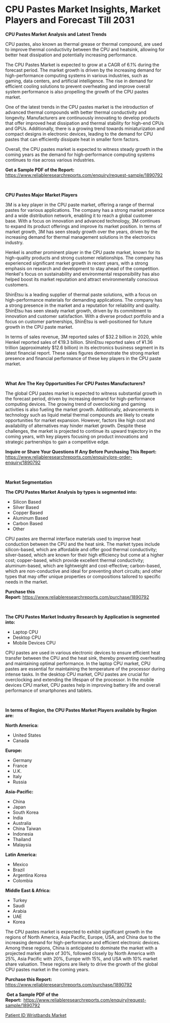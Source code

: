<p><h1>CPU Pastes Market Insights, Market Players and Forecast Till 2031</h1></p><p><strong>CPU Pastes Market Analysis and Latest Trends</strong></p>
<p><p>CPU pastes, also known as thermal grease or thermal compound, are used to improve thermal conductivity between the CPU and heatsink, allowing for better heat dissipation and potentially increasing performance.</p><p>The CPU Pastes Market is expected to grow at a CAGR of 6.1% during the forecast period. The market growth is driven by the increasing demand for high-performance computing systems in various industries, such as gaming, data centers, and artificial intelligence. The rise in demand for efficient cooling solutions to prevent overheating and improve overall system performance is also propelling the growth of the CPU pastes market.</p><p>One of the latest trends in the CPU pastes market is the introduction of advanced thermal compounds with better thermal conductivity and longevity. Manufacturers are continuously innovating to develop products that offer improved heat dissipation and thermal stability for high-end CPUs and GPUs. Additionally, there is a growing trend towards miniaturization and compact designs in electronic devices, leading to the demand for CPU pastes that can efficiently dissipate heat in smaller form factors.</p><p>Overall, the CPU pastes market is expected to witness steady growth in the coming years as the demand for high-performance computing systems continues to rise across various industries.</p></p>
<p><strong>Get a Sample PDF of the Report:&nbsp;</strong> <a href="https://www.reliableresearchreports.com/enquiry/request-sample/1890792">https://www.reliableresearchreports.com/enquiry/request-sample/1890792</a></p>
<p>&nbsp;</p>
<p><strong>CPU Pastes Major Market Players</strong></p>
<p><p>3M is a key player in the CPU paste market, offering a range of thermal pastes for various applications. The company has a strong market presence and a wide distribution network, enabling it to reach a global customer base. With a focus on innovation and advanced technology, 3M continues to expand its product offerings and improve its market position. In terms of market growth, 3M has seen steady growth over the years, driven by the increasing demand for thermal management solutions in the electronics industry.</p><p>Henkel is another prominent player in the CPU paste market, known for its high-quality products and strong customer relationships. The company has experienced significant market growth in recent years, with a strong emphasis on research and development to stay ahead of the competition. Henkel's focus on sustainability and environmental responsibility has also helped boost its market reputation and attract environmentally conscious customers.</p><p>ShinEtsu is a leading supplier of thermal paste solutions, with a focus on high-performance materials for demanding applications. The company has a strong presence in the market and a reputation for reliability and quality. ShinEtsu has seen steady market growth, driven by its commitment to innovation and customer satisfaction. With a diverse product portfolio and a focus on customer partnerships, ShinEtsu is well-positioned for future growth in the CPU paste market.</p><p>In terms of sales revenue, 3M reported sales of $32.2 billion in 2020, while Henkel reported sales of €19.3 billion. ShinEtsu reported sales of ¥1.36 trillion (approximately $12.6 billion) in its electronics business segment in its latest financial report. These sales figures demonstrate the strong market presence and financial performance of these key players in the CPU paste market.</p></p>
<p>&nbsp;</p>
<p><strong>What Are The Key Opportunities For CPU Pastes Manufacturers?</strong></p>
<p><p>The global CPU pastes market is expected to witness substantial growth in the forecast period, driven by increasing demand for high-performance computing devices. The growing trend of overclocking and gaming activities is also fueling the market growth. Additionally, advancements in technology such as liquid metal thermal compounds are likely to create opportunities for market expansion. However, factors like high cost and availability of alternatives may hinder market growth. Despite these challenges, the market is projected to continue its upward trajectory in the coming years, with key players focusing on product innovations and strategic partnerships to gain a competitive edge.</p></p>
<p><strong>Inquire or Share Your Questions If Any Before Purchasing This Report:</strong> <a href="https://www.reliableresearchreports.com/enquiry/pre-order-enquiry/1890792">https://www.reliableresearchreports.com/enquiry/pre-order-enquiry/1890792</a></p>
<p>&nbsp;</p>
<p><strong>Market Segmentation</strong></p>
<p><strong>The CPU Pastes Market Analysis by types is segmented into:</strong></p>
<p><ul><li>Silicon Based</li><li>Silver Based</li><li>Copper Based</li><li>Aluminum Based</li><li>Carbon Based</li><li>Other</li></ul></p>
<p><p>CPU pastes are thermal interface materials used to improve heat conduction between the CPU and the heat sink. The market types include silicon-based, which are affordable and offer good thermal conductivity; silver-based, which are known for their high efficiency but come at a higher cost; copper-based, which provide excellent thermal conductivity; aluminum-based, which are lightweight and cost-effective; carbon-based, which are non-conductive and ideal for preventing short circuits; and other types that may offer unique properties or compositions tailored to specific needs in the market.</p></p>
<p><strong>Purchase this Report:&nbsp;</strong><a href="https://www.reliableresearchreports.com/purchase/1890792">https://www.reliableresearchreports.com/purchase/1890792</a></p>
<p>&nbsp;</p>
<p><strong>The CPU Pastes Market Industry Research by Application is segmented into:</strong></p>
<p><ul><li>Laptop CPU</li><li>Desktop CPU</li><li>Mobile Devices CPU</li></ul></p>
<p><p>CPU pastes are used in various electronic devices to ensure efficient heat transfer between the CPU and the heat sink, thereby preventing overheating and maintaining optimal performance. In the laptop CPU market, CPU pastes are essential for maintaining the temperature of the processor during intense tasks. In the desktop CPU market, CPU pastes are crucial for overclocking and extending the lifespan of the processor. In the mobile devices CPU market, CPU pastes help in improving battery life and overall performance of smartphones and tablets.</p></p>
<p>&nbsp;</p>
<p><strong>In terms of Region, the CPU Pastes Market Players available by Region are:</strong></p>
<p>
    <p> <strong> North America: </strong>
        <ul>
            <li>United States</li>
            <li>Canada</li>
        </ul>
        </p> 
    <p> <strong> Europe: </strong>
        <ul>
            <li>Germany</li>
            <li>France</li>
            <li>U.K.</li>
            <li>Italy</li>
            <li>Russia</li>
        </ul>
        </p> 
    <p> <strong> Asia-Pacific: </strong>
        <ul>
            <li>China</li>
            <li>Japan</li>
            <li>South Korea</li>
            <li>India</li>
            <li>Australia</li>
            <li>China Taiwan</li>
            <li>Indonesia</li>
            <li>Thailand</li>
            <li>Malaysia</li>
        </ul>
        </p> 
    <p> <strong> Latin America: </strong>
        <ul>
            <li>Mexico</li>
            <li>Brazil</li>
            <li>Argentina Korea</li>
            <li>Colombia</li>
        </ul>
        </p> 
    <p> <strong> Middle East & Africa: </strong>
        <ul>
            <li>Turkey</li>
            <li>Saudi</li>
            <li>Arabia</li>
            <li>UAE</li>
            <li>Korea</li>
        </ul>
    </p>
    </p>
<p><p>The CPU pastes market is expected to exhibit significant growth in the regions of North America, Asia Pacific, Europe, USA, and China due to the increasing demand for high-performance and efficient electronic devices. Among these regions, China is anticipated to dominate the market with a projected market share of 30%, followed closely by North America with 25%, Asia Pacific with 20%, Europe with 15%, and USA with 10% market share valuation. These regions are likely to drive the growth of the global CPU pastes market in the coming years.</p></p>
<p><strong>Purchase this Report: </strong><a href="https://www.reliableresearchreports.com/purchase/1890792">https://www.reliableresearchreports.com/purchase/1890792</a></p>
<p>&nbsp;<strong>Get a Sample PDF of the Report:&nbsp;&nbsp;</strong><a href="https://www.reliableresearchreports.com/enquiry/request-sample/1890792">https://www.reliableresearchreports.com/enquiry/request-sample/1890792</a></p>
<p><strong></strong></p>
<p><p><a href="https://nifty-kite-d51.notion.site/Insights-into-Patient-ID-Wristbands-Market-Size-Analysing-Market-Share-Trends-and-Growth-from-202-bcf1ae96141f4b51b16fe77d92b48ac0">Patient ID Wristbands Market</a></p></p>